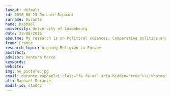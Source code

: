 ```yaml
---
layout: default 
id: 2016-08-23-Durante-Raphael
surname: Durante
name: Raphael
university: University of Luxembourg
date: 23/08/2016
aboutme: My research is on Political sciences, Comparative politics and Religious studies
from: France
research_topic: Arguing Religion in Europe
abstract: 
advisor: Ventura Marco
keywords: 
website: 
img: no_picture.jpg
email: durante.raphael<i class="fa fa-at" aria-hidden="true"></i>hotmail.fr
alt: Raphael Durante
modal-id: stud43
---
```

